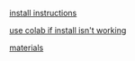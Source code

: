 
[install instructions](https://docs.google.com/document/d/12Dh0-XCLK2Vx7F5qYY_Vocj5532tGCjwPjaSdmj1i-A/edit?ts=5bc794c6)

[use colab if install isn't working](https://colab.research.google.com)

[materials](https://drive.google.com/file/d/1KIPgaeyacvBJuk0ZXfjQDcL_lQBGWrZv/view?usp=sharing)
